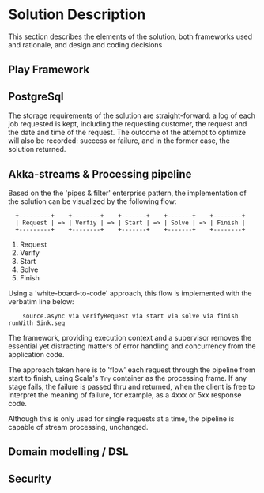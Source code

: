 # Solution Description
This section describes the elements of the solution, both frameworks used and rationale, and design and coding
decisions

## Play Framework


## PostgreSql
The storage requirements of the solution are straight-forward: a log of each job requested is kept, including 
the requesting customer, the request and the date and time of the request.  The outcome of the attempt to 
optimize will also be recorded: success or failure, and in the former case, the solution returned.

## Akka-streams & Processing pipeline
Based on the the 'pipes & filter' enterprise pattern, the implementation of the solution can be visualized
by the following flow:

```
  +---------+    +--------+    +-------+    +-------+    +--------+
  | Request | => | Verfiy | => | Start | => | Solve | => | Finish |
  +---------+    +--------+    +-------+    +-------+    +--------+
```
1.  Request
2.  Verify
3.  Start
4.  Solve
5.  Finish

Using a 'white-board-to-code' approach, this flow is implemented with the verbatim line below:
```
    source.async via verifyRequest via start via solve via finish runWith Sink.seq
```
The framework, providing execution context and a supervisor removes the essential yet distracting
matters of error handling and concurrency from the application code.

The approach taken here is to 'flow' each request through the pipeline from start to finish, using Scala's `Try`
container as the processing frame.  If any stage fails, the failure is passed thru and returned, when the client
is free to interpret the meaning of failure, for example, as a 4xxx or 5xx response code.

Although this is only used for single requests at a time, the pipeline is capable of stream processing, unchanged.

## Domain modelling / DSL

## Security



